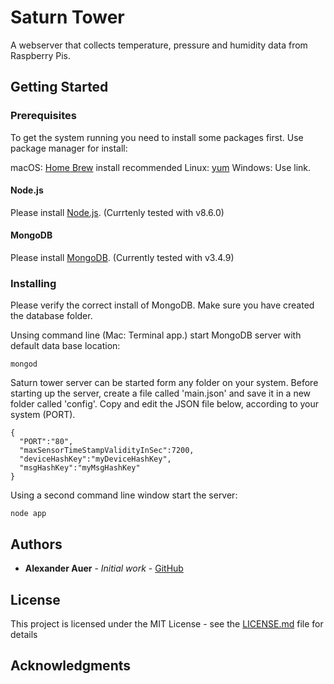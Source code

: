 # Saturn Tower
A webserver that collects temperature, pressure and humidity data from Raspberry Pis.

## Getting Started

### Prerequisites

To get the system running you need to install some packages first. 
Use package manager for install:

macOS: [Home Brew](https://brew.sh) install recommended 
Linux: [yum]()
Windows: Use link.

#### Node.js

Please install [Node.js](https://nodejs.org/en/download/). (Currtenly tested with v8.6.0)

#### MongoDB

Please install [MongoDB](https://www.mongodb.com/download-center?ct=false#community). (Currently tested with v3.4.9)

### Installing

Please verify the correct install of MongoDB. Make sure you have created the database folder.

Unsing command line (Mac: Terminal app.) start MongoDB server with default data base location:

```
mongod
```

Saturn tower server can be started form any folder on your system.
Before starting up the server, create a file called 'main.json' and save it in a new folder called 'config'. 
Copy and edit the JSON file below, according to your system (PORT).

```
{
  "PORT":"80",
  "maxSensorTimeStampValidityInSec":7200,
  "deviceHashKey":"myDeviceHashKey",
  "msgHashKey":"myMsgHashKey"
}
```

Using a second command line window start the server:

```
node app
```

## Authors

* **Alexander Auer** - *Initial work* - [GitHub](https://github.com/alexauer)

## License

This project is licensed under the MIT License - see the [LICENSE.md](LICENSE.md) file for details

## Acknowledgments

